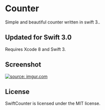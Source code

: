 # Counter
Simple and beautiful counter written in swift 3..

<h2>Updated for Swift 3.0</h2>

Requires Xcode 8 and Swift 3.

<h2>Screenshot</h2>
<a href="http://imgur.com/8x0n4G4"><img src="http://i.imgur.com/8x0n4G4.gif" title="source: imgur.com" /></a>

<h2>License</h2>

SwiftCounter is licensed under the MIT license.
